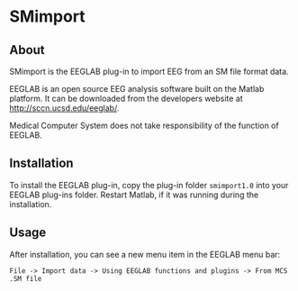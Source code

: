 # SMimport

## About
SMimport is the EEGLAB plug-in to import EEG from an SM file format data.

EEGLAB is an open source EEG analysis software built on the Matlab platform. It can be
downloaded from the developers website at http://sccn.ucsd.edu/eeglab/. 

Medical Computer System does not take responsibility of the function of EEGLAB.

## Installation
To install the EEGLAB plug-in, copy the plug-in folder `smimport1.0` into your
EEGLAB plug-ins folder. Restart Matlab, if it was running during the installation.

## Usage
After installation, you can see a new menu item in the EEGLAB menu bar:

```File -> Import data -> Using EEGLAB functions and plugins -> From MCS .SM file```

